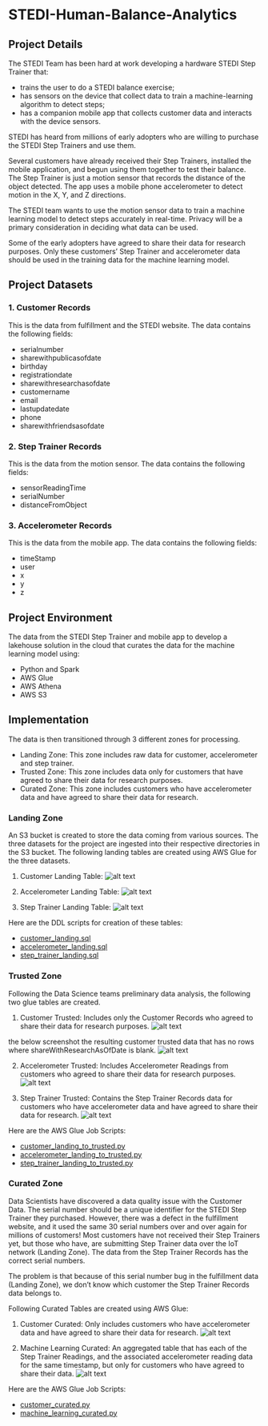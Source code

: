 # STEDI-Human-Balance-Analytics

## Project Details

The STEDI Team has been hard at work developing a hardware STEDI Step Trainer that:

- trains the user to do a STEDI balance exercise;
- has sensors on the device that collect data to train a machine-learning algorithm to detect steps;
- has a companion mobile app that collects customer data and interacts with the device sensors.

STEDI has heard from millions of early adopters who are willing to purchase the STEDI Step Trainers and use them.

Several customers have already received their Step Trainers, installed the mobile application, and begun using them together to test their balance. The Step Trainer is just a motion sensor that records the distance of the object detected. The app uses a mobile phone accelerometer to detect motion in the X, Y, and Z directions.

The STEDI team wants to use the motion sensor data to train a machine learning model to detect steps accurately in real-time. Privacy will be a primary consideration in deciding what data can be used.

Some of the early adopters have agreed to share their data for research purposes. Only these customers’ Step Trainer and accelerometer data should be used in the training data for the machine learning model.

## Project Datasets

### **1. Customer Records**
This is the data from fulfillment and the STEDI website. The data contains the following fields:
- serialnumber
- sharewithpublicasofdate
- birthday
- registrationdate
- sharewithresearchasofdate
- customername
- email
- lastupdatedate
- phone
- sharewithfriendsasofdate

### **2. Step Trainer Records**
This is the data from the motion sensor. The data contains the following fields:
- sensorReadingTime
- serialNumber
- distanceFromObject

### **3. Accelerometer Records**
This is the data from the mobile app. The data contains the following fields:
- timeStamp
- user
- x
- y
- z

## Project Environment

The data from the STEDI Step Trainer and mobile app to develop a lakehouse solution in the cloud that curates the data for the machine learning model using:
- Python and Spark
- AWS Glue
- AWS Athena
- AWS S3

## Implementation

The data is then transitioned through 3 different zones for processing. 
- Landing Zone: This zone includes raw data for customer, accelerometer and step trainer.
- Trusted Zone: This zone includes data only for customers that have agreed to share their data for research purposes. 
- Curated Zone: This zone includes customers who have accelerometer data and have agreed to share their data for research.

### Landing Zone 

An S3 bucket is created to store the data coming from various sources. The three datasets for the project are ingested into their respective directories in the S3 bucket. 
The following landing tables are created using AWS Glue for the three datasets.

1. Customer Landing Table:
![alt text](screenshots/customer_landing.png)

2. Accelerometer Landing Table:
![alt text](screenshots/accelerometer_landing.png)

3. Step Trainer Landing Table:
![alt text](screenshots/step_trainer_landing.png)

Here are the DDL scripts for creation of these tables: 
- [customer_landing.sql](ddl/customer_landing.sql)
- [accelerometer_landing.sql](ddl/accelerometer_landing.sql) 
- [step_trainer_landing.sql](ddl/step_trainer_landing.sql)

### Trusted Zone

Following the Data Science teams preliminary data analysis, the following two glue tables are created.

1. Customer Trusted: Includes only the Customer Records who agreed to share their data for research purposes.
![alt text](screenshots/customer_trusted.png)

the below screenshot the resulting customer trusted data that has no rows where shareWithResearchAsOfDate is blank.
![alt text](screenshots/customer_trusted_sharewithresearchasofdate_null.png)

2. Accelerometer Trusted: Includes Accelerometer Readings from customers who agreed to share their data for research purposes.
![alt text](screenshots/accelerometer_trusted.png)

3. Step Trainer Trusted: Contains the Step Trainer Records data for customers who have accelerometer data and have agreed to share their data for research.
![alt text](screenshots/step_trainer_trusted.png)

Here are the AWS Glue Job Scripts:
- [customer_landing_to_trusted.py](aws_glue_spark_jobs/customer_landing_to_trusted.py)
- [accelerometer_landing_to_trusted.py](aws_glue_spark_jobs/accelerometer_landing_to_trusted.py)
- [step_trainer_landing_to_trusted.py](aws_glue_spark_jobs/step_trainer_landing_to_trusted.py)

### Curated Zone

Data Scientists have discovered a data quality issue with the Customer Data. The serial number should be a unique identifier for the STEDI Step Trainer they purchased. However, there was a defect in the fulfillment website, and it used the same 30 serial numbers over and over again for millions of customers! Most customers have not received their Step Trainers yet, but those who have, are submitting Step Trainer data over the IoT network (Landing Zone). The data from the Step Trainer Records has the correct serial numbers.

The problem is that because of this serial number bug in the fulfillment data (Landing Zone), we don’t know which customer the Step Trainer Records data belongs to.

Following Curated Tables are created using AWS Glue:
1. Customer Curated: Only includes customers who have accelerometer data and have agreed to share their data for research.
![alt text](screenshots/customer_curated.png)

2. Machine Learning Curated: An aggregated table that has each of the Step Trainer Readings, and the associated accelerometer reading data for the same timestamp, but only for customers who have agreed to share their data.
![alt text](screenshots/machine_learning_curated.png)

Here are the AWS Glue Job Scripts:
- [customer_curated.py](aws_glue_spark_jobs/customer_curated.py)
- [machine_learning_curated.py](aws_glue_spark_jobs/machine_learning_curated.py)